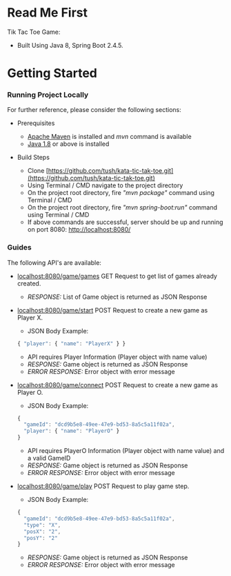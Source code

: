 # Read Me First
Tik Tac Toe Game:

* Built Using Java 8, Spring Boot 2.4.5.

# Getting Started

### Running Project Locally

For further reference, please consider the following sections:

* Prerequisites
  * [Apache Maven](https://maven.apache.org/) is installed and *mvn* command is available
  * [Java 1.8](https://www.oracle.com/be/java/) or above is installed

* Build Steps
  * Clone [https://github.com/tush/kata-tic-tak-toe.git](https://github.com/tush/kata-tic-tak-toe.git)
  * Using Terminal / CMD navigate to the project directory 
  * On the project root directory, fire *"mvn package"* command using Terminal / CMD
  * On the project root directory, fire *"mvn spring-boot:run"* command using Terminal / CMD
  * If above commands are successful, server should be up and running on port 8080: [http://localhost:8080/](http://localhost:8080/)

### Guides
The following API's are available:
* [localhost:8080/game/games](localhost:8080/game/games) GET Request to get list of games already created.
  * *RESPONSE:* List of Game object is returned as JSON Response
  
* [localhost:8080/game/start](localhost:8080/game/start) POST Request to create a new game as Player X.
  * JSON Body Example:
  ```javascript
  { "player": { "name": "PlayerX" } }
  ```
  * API requires Player Information (Player object with name value)
  * *RESPONSE:* Game object is returned as JSON Response
  * *ERROR RESPONSE:* Error object with error message
  
* [localhost:8080/game/connect](localhost:8080/game/connect) POST Request to create a new game as Player O.
  * JSON Body Example:
  ```javascript
  { 
    "gameId": "dcd9b5e8-49ee-47e9-bd53-8a5c5a11f02a",
    "player": { "name": "PlayerO" }
  }
  ```
  * API requires PlayerO Information (Player object with name value) and a valid GameID
  * *RESPONSE:* Game object is returned as JSON Response
  * *ERROR RESPONSE:* Error object with error message
  
* [localhost:8080/game/play](localhost:8080/game/play) POST Request to play game step.
  * JSON Body Example:
  ```javascript
  { 
    "gameId": "dcd9b5e8-49ee-47e9-bd53-8a5c5a11f02a",
    "type": "X",
    "posX": "2",
    "posY": "2"
  }
  ```
  * *RESPONSE:* Game object is returned as JSON Response
  * *ERROR RESPONSE:* Error object with error message

